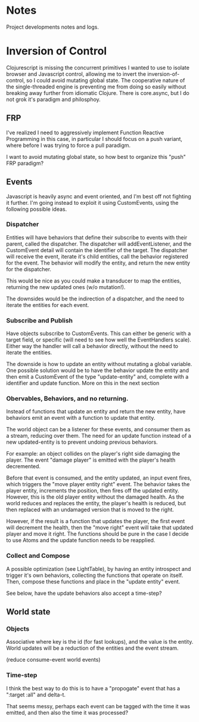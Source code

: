 # Notes

Project developments notes and logs.

# Inversion of Control

Clojurescript is missing the concurrent primitives I wanted to use to isolate browser and Javascript control, allowing me to invert the inversion-of-control, so I could avoid mutating global state. The cooperative nature of the single-threaded engine is preventing me from doing so easily without breaking away further from idiomatic Clojure. There is core.async, but I do not grok it's paradigm and philosphoy.

## FRP

I've realized I need to aggressively implement Function Reactive Programming in this case, in particular I should focus on a push variant, where before I was trying to force a pull paradigm.

I want to avoid mutating global state, so how best to organize this "push" FRP paradigm?

## Events

Javascript is heavily async and event oriented, and I'm best off not fighting it further. I'm going instead to exploit it using CustomEvents, using the following possible ideas.

### Dispatcher

Entities will have behaviors that define their subscribe to events with their parent, called the dispatcher. The dispatcher will addEventListener, and the CustomEvent detail will contain the identifier of the target. The dispatcher will receive the event, iterate it's child entities, call the behavior registered for the event. The behavior will modify the entity, and return the new entity for the dispatcher.

This would be nice as you could make a transducer to map the entities, returning the new updated ones (w/o mutation!).

The downsides would be the indirection of a dispatcher, and the need to iterate the entities for each event.

### Subscribe and Publish

Have objects subscribe to CustomEvents. This can either be generic with a target field, or specific (will need to see how well the EventHandlers scale). Either way the handler will call a behavior directly, without the need to iterate the entities.

The downside is how to update an entity without mutating a global variable. One possible solution would be to have the behavior update the entity and then emit a CustomEvent of the type "update-entity" and, complete with a identifier and update function. More on this in the next section

### Obervables, Behaviors, and no returning.

Instead of functions that update an entity and return the new entity, have behaviors emit an event with a function to update that entity.

The world object can be a listener for these events, and consumer them as a stream, reducing over them. The need for an update function instead of a new updated-entity is to prevent undoing previous behaviors.

For example: an object collides on the player's right side damaging the player. The event "damage player" is emitted with the player's health decremented.

Before that event is consumed, and the entity updated, an input event fires, which triggers the "move player entity right" event. The behavior takes the player entity, increments the position, then fires off the updated entity. However, this is the old player entity without the damaged health. As the world reduces and replaces the entity, the player's health is reduced, but then replaced with an undamaged version that is moved to the right.

However, if the result is a function that updates the player, the first event will decrement the health, then the "move right" event will take that updated player and move it right. The functions should be pure in the case I decide to use Atoms and the update function needs to be reapplied.

### Collect and Compose

A possible optimization (see LightTable), by having an entity introspect and trigger it's own behaviors, collecting the functions that operate on itself. Then, compose these functions and place in the "update entity" event.

See below, have the update behaviors also accept a time-step?

## World state

### Objects

Associative where key is the id (for fast lookups), and the value is the entity. World updates will be a reduction of the entities and the event stream.

(reduce consume-event world events)

### Time-step

I think the best way to do this is to have a "propogate" event that has a ":target :all" and delta-t.

That seems messy, perhaps each event can be tagged with the time it was emitted, and then also the time it was processed?

